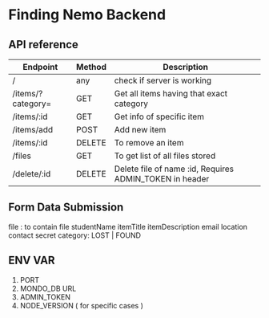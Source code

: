 # Finding Nemo Backend

## API reference

| Endpoint          | Method | Description                                             |
| ----------------- | ------ | ------------------------------------------------------- |
| /                 | any    | check if server is working                              |
| /items/?category= | GET    | Get all items having that exact category                |
| /items/:id        | GET    | Get info of specific item                               |
| /items/add        | POST   | Add new item                                            |
| /items/:id        | DELETE | To remove an item                                       |
| /files            | GET    | To get list of all files stored                         |
| /delete/:id       | DELETE | Delete file of name :id, Requires ADMIN_TOKEN in header |

## Form Data Submission

file : to contain file
studentName
itemTitle
itemDescription
email
location
contact
secret
category: LOST | FOUND

## ENV VAR

1. PORT
2. MONDO_DB URL
3. ADMIN_TOKEN
4. NODE_VERSION ( for specific cases )
